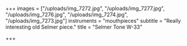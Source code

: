 +++
images = ["/uploads/img_7272.jpg", "/uploads/img_7277.jpg", "/uploads/img_7276.jpg", "/uploads/img_7274.jpg", "/uploads/img_7273.jpg"]
instruments = "mouthpieces"
subtitle = "Really interesting old Selmer piece."
title = "Selmer Tone W-33"

+++
